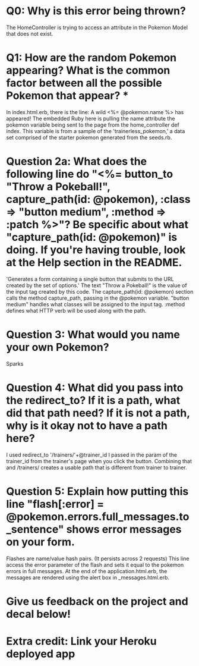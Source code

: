 # Q0: Why is this error being thrown?

The HomeController is trying to access an attribute in the Pokemon Model that does not exist.

# Q1: How are the random Pokemon appearing? What is the common factor between all the possible Pokemon that appear? *

In index.html.erb, there is the line:
A wild <%= @pokemon.name %> has appeared!
The embedded Ruby here is pulling the name attribute the pokemon variable being sent to the page from the home_controller def index. This variable is from a sample of the 'trainerless_pokemon,' a data set comprised of the starter pokemon generated from the seeds.rb.

# Question 2a: What does the following line do "<%= button_to "Throw a Pokeball!", capture_path(id: @pokemon), :class => "button medium", :method => :patch %>"? Be specific about what "capture_path(id: @pokemon)" is doing. If you're having trouble, look at the Help section in the README.

'Generates a form containing a single button that submits to the URL created by the set of options.' 
The text "Throw a Pokeball!" is the value of the input tag created by this code. The capture_path(id: @pokemon) section calls the method capture_path, passing in the @pokemon variable. "button medium" handles what classes will be assigned to the input tag. :method defines what HTTP verb will be used along with the path.

# Question 3: What would you name your own Pokemon?
Sparks

# Question 4: What did you pass into the redirect_to? If it is a path, what did that path need? If it is not a path, why is it okay not to have a path here?
I used 
redirect_to '/trainers/'+@trainer_id
I passed in the param of the trainer_id from the trainer's page when you click the button. Combining that and /trainers/ creates a usable path that is different from trainer to trainer.

# Question 5: Explain how putting this line "flash[:error] = @pokemon.errors.full_messages.to_sentence" shows error messages on your form.
Flashes are name/value hash pairs. (It persists across 2 requests) This line access the error parameter of the flash and sets it equal to the pokemon errors in full messages. At the end of the application.html.erb, the messages are rendered using the alert box in _messages.html.erb.


# Give us feedback on the project and decal below!

# Extra credit: Link your Heroku deployed app
